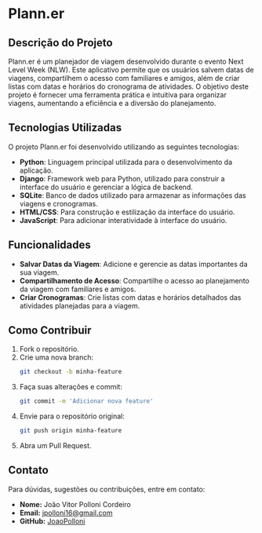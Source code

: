 # Plann.er

## Descrição do Projeto

Plann.er é um planejador de viagem desenvolvido durante o evento Next Level Week (NLW). Este aplicativo permite que os usuários salvem datas de viagens, compartilhem o acesso com familiares e amigos, além de criar listas com datas e horários do cronograma de atividades. O objetivo deste projeto é fornecer uma ferramenta prática e intuitiva para organizar viagens, aumentando a eficiência e a diversão do planejamento.

## Tecnologias Utilizadas

O projeto Plann.er foi desenvolvido utilizando as seguintes tecnologias:

- **Python**: Linguagem principal utilizada para o desenvolvimento da aplicação.
- **Django**: Framework web para Python, utilizado para construir a interface do usuário e gerenciar a lógica de backend.
- **SQLite**: Banco de dados utilizado para armazenar as informações das viagens e cronogramas.
- **HTML/CSS**: Para construção e estilização da interface do usuário.
- **JavaScript**: Para adicionar interatividade à interface do usuário.

## Funcionalidades

- **Salvar Datas da Viagem**: Adicione e gerencie as datas importantes da sua viagem.
- **Compartilhamento de Acesso**: Compartilhe o acesso ao planejamento da viagem com familiares e amigos.
- **Criar Cronogramas**: Crie listas com datas e horários detalhados das atividades planejadas para a viagem.

## Como Contribuir

1. Fork o repositório.
2. Crie uma nova branch:
   ```sh
   git checkout -b minha-feature
   ```
3. Faça suas alterações e commit:
   ```sh
   git commit -m 'Adicionar nova feature'
   ```
4. Envie para o repositório original:
   ```sh
   git push origin minha-feature
   ```
5. Abra um Pull Request.

## Contato

Para dúvidas, sugestões ou contribuições, entre em contato:

- **Nome:** João Vitor Polloni Cordeiro
- **Email:** jpolloni16@gmail.com
- **GitHub:** [JoaoPolloni](https://github.com/JoaoPolloni)